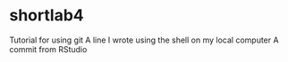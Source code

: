# shortlab4
Tutorial for using git
A line I wrote using the shell on my local computer
A commit from RStudio